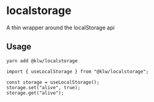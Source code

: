 # localstorage

A thin wrapper around the localStorage api

## Usage

```
yarn add @klw/localstorage
```

```
import { useLocalStorage } from "@klw/localstorage";

const storage = useLocalStorage();
storage.set("alive", true);
storage.get("alive");
```
